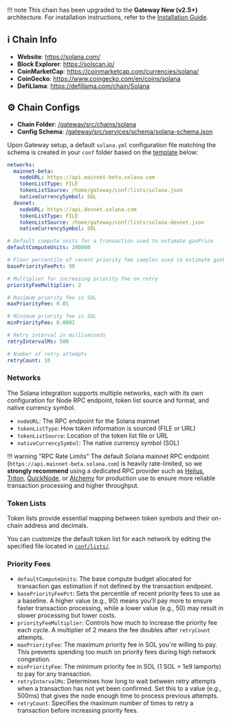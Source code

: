 !!! note
    This chain has been upgraded to the **Gateway New (v2.5+)** architecture. For installation instructions, refer to the [Installation Guide](../installation.md).

## ℹ️ Chain Info

* **Website**: <https://solana.com/>
* **Block Explorer**: <https://solscan.io/>
* **CoinMarketCap**: <https://coinmarketcap.com/currencies/solana/>
* **CoinGecko**: <https://www.coingecko.com/en/coins/solana>
* **DefiLlama**: <https://defillama.com/chain/Solana>

## ⚙️ Chain Configs

* **Chain Folder**: [/gateway/src/chains/solana](https://github.com/hummingbot/gateway/tree/development/src/chains/solana)
* **Config Schema**: [/gateway/src/services/schema/solana-schema.json](https://github.com/hummingbot/gateway/tree/development/src/services/schema/solana-schema.json)

Upon Gateway setup, a default `solana.yml` configuration file matching the schema is created in your `conf` folder based on the [template](https://github.com/hummingbot/gateway/tree/development/src/templates/solana.yml) below:

```yaml
networks:
  mainnet-beta:
    nodeURL: https://api.mainnet-beta.solana.com
    tokenListType: FILE
    tokenListSource: /home/gateway/conf/lists/solana.json
    nativeCurrencySymbol: SOL
  devnet:
    nodeURL: https://api.devnet.solana.com
    tokenListType: FILE
    tokenListSource: /home/gateway/conf/lists/solana-devnet.json
    nativeCurrencySymbol: SOL

# Default compute units for a transaction used to estimate gasPrice
defaultComputeUnits: 200000

# Floor percentile of recent priority fee samples used to estimate gasPrice for a transaction
basePriorityFeePct: 90

# Multiplier for increasing priority fee on retry
priorityFeeMultiplier: 2

# Maximum priority fee in SOL
maxPriorityFee: 0.01

# Minimum priority fee in SOL
minPriorityFee: 0.0001

# Retry interval in milliseconds
retryIntervalMs: 500

# Number of retry attempts
retryCount: 10
```

### Networks

The Solana integration supports multiple networks, each with its own configuration for Node RPC endpoint, token list source and format, and native currency symbol.

- `nodeURL`: The RPC endpoint for the Solana mainnet
- `tokenListType`: How token information is sourced (FILE or URL)
- `tokenListSource`: Location of the token list file or URL
- `nativeCurrencySymbol`: The native currency symbol (SOL)

!!! warning "RPC Rate Limits"
    The default Solana mainnet RPC endpoint (`https://api.mainnet-beta.solana.com`) is heavily rate-limited, so we **strongly recommend** using a dedicated RPC provider such as [Helius](https://helius.dev/), [Triton](https://triton.one/), [QuickNode](https://www.quicknode.com/chains/sol), or [Alchemy](https://www.alchemy.com/solana) for production use to ensure more reliable transaction processing and higher throughput.

### Token Lists

Token lists provide essential mapping between token symbols and their on-chain address and decimals. 

You can customize the default token list for each network by editing the specified file located in [`conf/lists/`](https://github.com/hummingbot/gateway/blob/main/src/templates/lists/).

### Priority Fees

- `defaultComputeUnits`: The base compute budget allocated for transaction gas estimation if not defined by the transaction endpoint.
- `basePriorityFeePct`: Sets the percentile of recent priority fees to use as a baseline. A higher value (e.g., 90) means you'll pay more to ensure faster transaction processing, while a lower value (e.g., 50) may result in slower processing but lower costs.
- `priorityFeeMultiplier`: Controls how much to increase the priority fee each cycle. A multiplier of 2 means the fee doubles after `retryCount` attempts.
- `maxPriorityFee`: The maximum priority fee in SOL you're willing to pay. This prevents spending too much on priority fees during high network congestion.
- `minPriorityFee`: The minimum priority fee in SOL (1 SOL = 1e9 lamports) to pay for any transaction.
- `retryIntervalMs`: Determines how long to wait between retry attempts when a transaction has not yet been confirmed. Set this to a value (e.g., 500ms) that gives the node enough time to process previous attempts.
- `retryCount`: Specifies the maximum number of times to retry a transaction before increasing priority fees.

